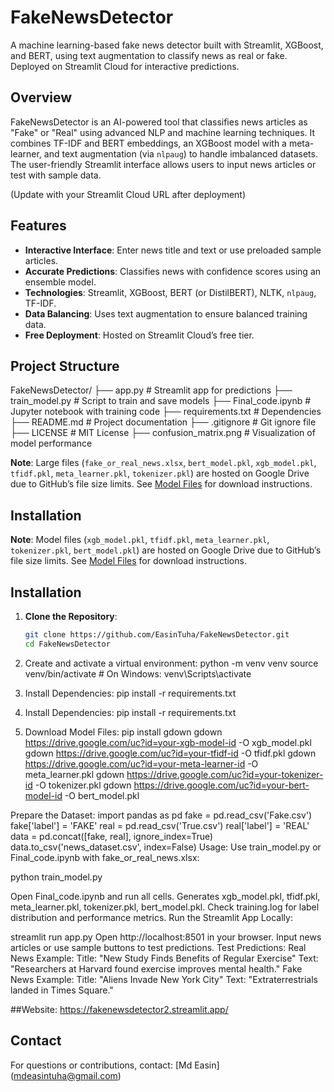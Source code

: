 # FakeNewsDetector

A machine learning-based fake news detector built with Streamlit, XGBoost, and BERT, using text augmentation to classify news as real or fake. Deployed on Streamlit Cloud for interactive predictions.

## Overview
FakeNewsDetector is an AI-powered tool that classifies news articles as "Fake" or "Real" using advanced NLP and machine learning techniques. It combines TF-IDF and BERT embeddings, an XGBoost model with a meta-learner, and text augmentation (via `nlpaug`) to handle imbalanced datasets. The user-friendly Streamlit interface allows users to input news articles or test with sample data.

**[]()** (Update with your Streamlit Cloud URL after deployment)

## Features
- **Interactive Interface**: Enter news title and text or use preloaded sample articles.
- **Accurate Predictions**: Classifies news with confidence scores using an ensemble model.
- **Technologies**: Streamlit, XGBoost, BERT (or DistilBERT), NLTK, `nlpaug`, TF-IDF.
- **Data Balancing**: Uses text augmentation to ensure balanced training data.
- **Free Deployment**: Hosted on Streamlit Cloud’s free tier.

## Project Structure
FakeNewsDetector/
├── app.py                    # Streamlit app for predictions
├── train_model.py            # Script to train and save models
├── Final_code.ipynb          # Jupyter notebook with training code
├── requirements.txt          # Dependencies
├── README.md                # Project documentation
├── .gitignore               # Git ignore file
├── LICENSE                  # MIT License
├── confusion_matrix.png      # Visualization of model performance


**Note**: Large files (`fake_or_real_news.xlsx`, `bert_model.pkl`, `xgb_model.pkl`, `tfidf.pkl`, `meta_learner.pkl`, `tokenizer.pkl`) are hosted on Google Drive due to GitHub’s file size limits. See [Model Files](#model-files) for download instructions.

## Installation

**Note**: Model files (`xgb_model.pkl`, `tfidf.pkl`, `meta_learner.pkl`, `tokenizer.pkl`, `bert_model.pkl`) are hosted on Google Drive due to GitHub’s file size limits. See [Model Files](#model-files) for download instructions.

## Installation
1. **Clone the Repository**:
   ```bash
   git clone https://github.com/EasinTuha/FakeNewsDetector.git
   cd FakeNewsDetector

2. Create and activate a virtual environment:
   python -m venv venv
   source venv/bin/activate  # On Windows: venv\Scripts\activate
3. Install Dependencies:
   pip install -r requirements.txt

4. Install Dependencies:
    pip install -r requirements.txt

5. Download Model Files:
    pip install gdown
    gdown https://drive.google.com/uc?id=your-xgb-model-id -O xgb_model.pkl
    gdown https://drive.google.com/uc?id=your-tfidf-id -O tfidf.pkl
    gdown https://drive.google.com/uc?id=your-meta-learner-id -O meta_learner.pkl
    gdown https://drive.google.com/uc?id=your-tokenizer-id -O tokenizer.pkl
    gdown https://drive.google.com/uc?id=your-bert-model-id -O bert_model.pkl

Prepare the Dataset:
    import pandas as pd
    fake = pd.read_csv('Fake.csv')
    fake['label'] = 'FAKE'
    real = pd.read_csv('True.csv')
    real['label'] = 'REAL'
    data = pd.concat([fake, real], ignore_index=True)
    data.to_csv('news_dataset.csv', index=False)
Usage:
    Use train_model.py or Final_code.ipynb with fake_or_real_news.xlsx:

python train_model.py

Open Final_code.ipynb and run all cells.
Generates xgb_model.pkl, tfidf.pkl, meta_learner.pkl, tokenizer.pkl, bert_model.pkl.
Check training.log for label distribution and performance metrics.
Run the Streamlit App Locally:

streamlit run app.py
Open http://localhost:8501 in your browser.
Input news articles or use sample buttons to test predictions.
Test Predictions:
Real News Example:
Title: "New Study Finds Benefits of Regular Exercise"
Text: "Researchers at Harvard found exercise improves mental health."
Fake News Example:
Title: "Aliens Invade New York City"
Text: "Extraterrestrials landed in Times Square."


##Website:
https://fakenewsdetector2.streamlit.app/

## Contact
For questions or contributions, contact: [Md Easin] (mdeasintuha@gmail.com)
